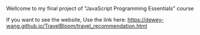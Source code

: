 Wellcome to my final project of "JavaScript Programming Essentials" course

If you want to see the website, Use the link here: https://dewey-wang.github.io/TravelBloom/travel_recommendation.html

